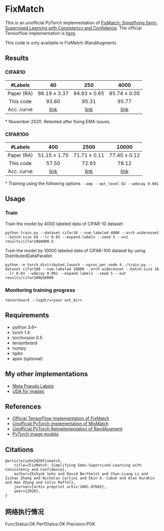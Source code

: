 # FixMatch
This is an unofficial PyTorch implementation of [FixMatch: Simplifying Semi-Supervised Learning with Consistency and Confidence](https://arxiv.org/abs/2001.07685).
The official Tensorflow implementation is [here](https://github.com/google-research/fixmatch).

This code is only available in FixMatch (RandAugment).

## Results

### CIFAR10
| #Labels | 40 | 250 | 4000 |
|:---:|:---:|:---:|:---:|
| Paper (RA) | 86.19 ± 3.37 | 94.93 ± 0.65 | 95.74 ± 0.05 |
| This code | 93.60 | 95.31 | 95.77 |
| Acc. curve | [link](https://tensorboard.dev/experiment/YcLQA52kQ1KZIgND8bGijw/) | [link](https://tensorboard.dev/experiment/GN36hbbRTDaBPy7z8alE1A/) | [link](https://tensorboard.dev/experiment/5flaQd1WQyS727hZ70ebbA/) |

\* November 2020. Retested after fixing EMA issues.
### CIFAR100
| #Labels | 400 | 2500 | 10000 |
|:---:|:---:|:---:|:---:|
| Paper (RA) | 51.15 ± 1.75 | 71.71 ± 0.11 | 77.40 ± 0.12 |
| This code | 57.50 | 72.93 | 78.12 |
| Acc. curve | [link](https://tensorboard.dev/experiment/y4Mmz3hRTQm6rHDlyeso4Q/) | [link](https://tensorboard.dev/experiment/mY3UExn5RpOanO1Hx1vOxg/) | [link](https://tensorboard.dev/experiment/EDb13xzJTWu5leEyVf2qfQ/) |

\* Training using the following options `--amp --opt_level O2 --wdecay 0.001`

## Usage

### Train
Train the model by 4000 labeled data of CIFAR-10 dataset:

```
python train.py --dataset cifar10 --num-labeled 4000 --arch wideresnet --batch-size 64 --lr 0.03 --expand-labels --seed 5 --out results/cifar10@4000.5
```

Train the model by 10000 labeled data of CIFAR-100 dataset by using DistributedDataParallel:
```
python -m torch.distributed.launch --nproc_per_node 4 ./train.py --dataset cifar100 --num-labeled 10000 --arch wideresnet --batch-size 16 --lr 0.03 --wdecay 0.001 --expand-labels --seed 5 --out results/cifar100@10000
```

### Monitoring training progress
```
tensorboard --logdir=<your out_dir>
```

## Requirements
- python 3.6+
- torch 1.4
- torchvision 0.5
- tensorboard
- numpy
- tqdm
- apex (optional)

## My other implementations
- [Meta Pseudo Labels](https://github.com/kekmodel/MPL-pytorch)
- [UDA for images](https://github.com/kekmodel/UDA-pytorch)


## References
- [Official TensorFlow implementation of FixMatch](https://github.com/google-research/fixmatch)
- [Unofficial PyTorch implementation of MixMatch](https://github.com/YU1ut/MixMatch-pytorch)
- [Unofficial PyTorch Reimplementation of RandAugment](https://github.com/ildoonet/pytorch-randaugment)
- [PyTorch image models](https://github.com/rwightman/pytorch-image-models)

## Citations
```
@article{sohn2020fixmatch,
    title={FixMatch: Simplifying Semi-Supervised Learning with Consistency and Confidence},
    author={Kihyuk Sohn and David Berthelot and Chun-Liang Li and Zizhao Zhang and Nicholas Carlini and Ekin D. Cubuk and Alex Kurakin and Han Zhang and Colin Raffel},
    journal={arXiv preprint arXiv:2001.07685},
    year={2020},
}
```
## 网络执行情况

FuncStatus:OK
PerfStatus:OK
Precision:POK
